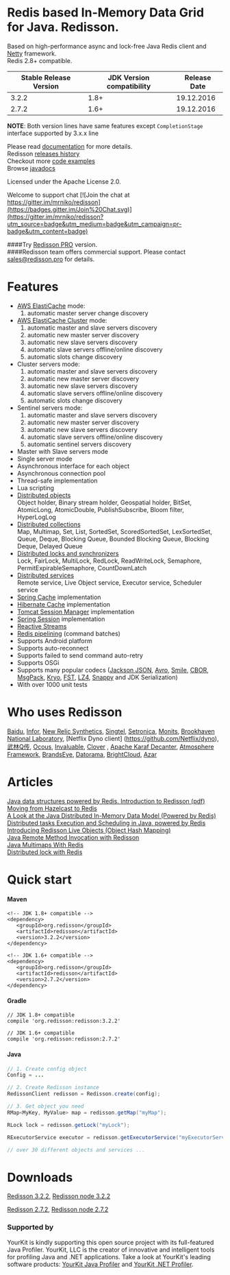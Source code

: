 Redis based In-Memory Data Grid for Java. Redisson.
====

Based on high-performance async and lock-free Java Redis client and [Netty](http://netty.io) framework.  
Redis 2.8+ compatible.

| Stable Release Version | JDK Version compatibility | Release Date |
| ------------- | ------------- | ------------|
| 3.2.2  | 1.8+ | 19.12.2016 |
| 2.7.2 | 1.6+ | 19.12.2016 |

__NOTE__: Both version lines have same features except `CompletionStage` interface supported by 3.x.x line

Please read [documentation](https://github.com/redisson/redisson/wiki) for more details.  
Redisson [releases history](https://github.com/redisson/redisson/blob/master/CHANGELOG.md)  
Checkout more [code examples](https://github.com/redisson/redisson-examples)  
Browse [javadocs](http://www.javadoc.io/doc/org.redisson/redisson/3.2.2)

Licensed under the Apache License 2.0.

Welcome to support chat [![Join the chat at https://gitter.im/mrniko/redisson](https://badges.gitter.im/Join%20Chat.svg)](https://gitter.im/mrniko/redisson?utm_source=badge&utm_medium=badge&utm_campaign=pr-badge&utm_content=badge)

####Try [Redisson PRO](http://redisson.pro) version.  
####Redisson team offers commercial support. Please contact sales@redisson.pro for details.

Features
================================
* [AWS ElastiCache](http://docs.aws.amazon.com/AmazonElastiCache/latest/UserGuide/Replication.html) mode:
    1. automatic master server change discovery
* [AWS ElastiCache Cluster](http://docs.aws.amazon.com/AmazonElastiCache/latest/UserGuide/Clusters.html) mode:
    1. automatic master and slave servers discovery
    2. automatic new master server discovery
    3. automatic new slave servers discovery
    4. automatic slave servers offline/online discovery
    5. automatic slots change discovery
* Cluster servers mode:
    1. automatic master and slave servers discovery
    2. automatic new master server discovery
    3. automatic new slave servers discovery
    4. automatic slave servers offline/online discovery
    5. automatic slots change discovery
* Sentinel servers mode: 
    1. automatic master and slave servers discovery
    2. automatic new master server discovery
    3. automatic new slave servers discovery
    4. automatic slave servers offline/online discovery  
    5. automatic sentinel servers discovery  
* Master with Slave servers mode  
* Single server mode  
* Asynchronous interface for each object  
* Asynchronous connection pool  
* Thread-safe implementation  
* Lua scripting  
* [Distributed objects](https://github.com/redisson/redisson/wiki/6.-Distributed-objects)  
    Object holder, Binary stream holder, Geospatial holder, BitSet, AtomicLong, AtomicDouble, PublishSubscribe,
    Bloom filter, HyperLogLog
* [Distributed collections](https://github.com/redisson/redisson/wiki/7.-Distributed-collections)  
    Map, Multimap, Set, List, SortedSet, ScoredSortedSet, LexSortedSet, Queue, Deque, Blocking Queue, Bounded Blocking Queue, Blocking Deque, Delayed Queue
* [Distributed locks and synchronizers](https://github.com/redisson/redisson/wiki/8.-Distributed-locks-and-synchronizers)  
    Lock, FairLock, MultiLock, RedLock, ReadWriteLock, Semaphore, PermitExpirableSemaphore, CountDownLatch
* [Distributed services](https://github.com/redisson/redisson/wiki/9.-distributed-services)  
    Remote service, Live Object service, Executor service, Scheduler service
* [Spring Cache](https://github.com/redisson/redisson/wiki/14.-Integration%20with%20frameworks/#141-spring-cache) implementation  
* [Hibernate Cache](https://github.com/redisson/redisson/wiki/14.-Integration%20with%20frameworks/#142-hibernate-cache) implementation  
* [Tomcat Session Manager](https://github.com/redisson/redisson/wiki/14.-Integration%20with%20frameworks#144-tomcat-redis-session-manager) implementation  
* [Spring Session](https://github.com/redisson/redisson/wiki/14.-Integration%20with%20frameworks/#145-spring-session) implementation  
* [Reactive Streams](https://github.com/redisson/redisson/wiki/3.-operations-execution#32-reactive-way)  
* [Redis pipelining](https://github.com/redisson/redisson/wiki/10.-additional-features#102-execution-batches-of-commands) (command batches)
* Supports Android platform  
* Supports auto-reconnect  
* Supports failed to send command auto-retry  
* Supports OSGi  
* Supports many popular codecs ([Jackson JSON](https://github.com/FasterXML/jackson), [Avro](http://avro.apache.org/), [Smile](http://wiki.fasterxml.com/SmileFormatSpec), [CBOR](http://cbor.io/), [MsgPack](http://msgpack.org/), [Kryo](https://github.com/EsotericSoftware/kryo), [FST](https://github.com/RuedigerMoeller/fast-serialization), [LZ4](https://github.com/jpountz/lz4-java), [Snappy](https://github.com/xerial/snappy-java) and JDK Serialization)
* With over 1000 unit tests  

Who uses Redisson
================================
[Baidu](http://baidu.com), [Infor](http://www.infor.com/), [New Relic Synthetics](https://newrelic.com/synthetics), [Singtel](http://singtel.com), [Setronica](http://setronica.com/), [Monits](http://monits.com/), [Brookhaven National Laboratory](http://bnl.gov/), [Netflix Dyno client] (https://github.com/Netflix/dyno), [武林Q传](http://www.nbrpg.com/), [Ocous](http://www.ocous.com/), [Invaluable](http://www.invaluable.com/), [Clover](https://www.clover.com/) , [Apache Karaf Decanter](https://karaf.apache.org/projects.html#decanter), [Atmosphere Framework](http://async-io.org/), [BrandsEye](http://brandseye.com), [Datorama](http://datorama.com/), [BrightCloud](http://brightcloud.com/), [Azar](http://azarlive.com/)

Articles
================================

[Java data structures powered by Redis. Introduction to Redisson (pdf)](http://redisson.org/Redisson.pdf)  
[Moving from Hazelcast to Redis](https://engineering.datorama.com/moving-from-hazelcast-to-redis-b90a0769d1cb)  
[A Look at the Java Distributed In-Memory Data Model (Powered by Redis)](https://dzone.com/articles/java-distributed-in-memory-data-model-powered-by-r)  
[Distributed tasks Execution and Scheduling in Java, powered by Redis](https://dzone.com/articles/distributed-tasks-execution-and-scheduling-in-java)  
[Introducing Redisson Live Objects (Object Hash Mapping)](https://dzone.com/articles/introducing-redisson-live-object-object-hash-mappi)  
[Java Remote Method Invocation with Redisson](https://dzone.com/articles/java-remote-method-invocation-with-redisson)  
[Java Multimaps With Redis](https://dzone.com/articles/multimaps-with-redis)  
[Distributed lock with Redis](https://evuvatech.com/2016/02/05/distributed-lock-with-redis/)

Quick start
===============================

#### Maven 
    <!-- JDK 1.8+ compatible -->
    <dependency>
       <groupId>org.redisson</groupId>
       <artifactId>redisson</artifactId>
       <version>3.2.2</version>
    </dependency>  

    <!-- JDK 1.6+ compatible -->
    <dependency>
       <groupId>org.redisson</groupId>
       <artifactId>redisson</artifactId>
       <version>2.7.2</version>
    </dependency>


#### Gradle
    // JDK 1.8+ compatible
    compile 'org.redisson:redisson:3.2.2'  

    // JDK 1.6+ compatible
    compile 'org.redisson:redisson:2.7.2'

#### Java

```java
// 1. Create config object
Config = ...

// 2. Create Redisson instance
RedissonClient redisson = Redisson.create(config);

// 3. Get object you need
RMap<MyKey, MyValue> map = redisson.getMap("myMap");

RLock lock = redisson.getLock("myLock");

RExecutorService executor = redisson.getExecutorService("myExecutorService");

// over 30 different objects and services ...

```

Downloads
===============================
   
[Redisson 3.2.2](https://repository.sonatype.org/service/local/artifact/maven/redirect?r=central-proxy&g=org.redisson&a=redisson&v=3.2.2&e=jar),
[Redisson node 3.2.2](https://repository.sonatype.org/service/local/artifact/maven/redirect?r=central-proxy&g=org.redisson&a=redisson-all&v=3.2.2&e=jar)  

[Redisson 2.7.2](https://repository.sonatype.org/service/local/artifact/maven/redirect?r=central-proxy&g=org.redisson&a=redisson&v=2.7.2&e=jar),
[Redisson node 2.7.2](https://repository.sonatype.org/service/local/artifact/maven/redirect?r=central-proxy&g=org.redisson&a=redisson-all&v=2.7.2&e=jar)  

### Supported by

YourKit is kindly supporting this open source project with its full-featured Java Profiler.
YourKit, LLC is the creator of innovative and intelligent tools for profiling
Java and .NET applications. Take a look at YourKit's leading software products:
<a href="http://www.yourkit.com/java/profiler/index.jsp">YourKit Java Profiler</a> and
<a href="http://www.yourkit.com/.net/profiler/index.jsp">YourKit .NET Profiler</a>.
